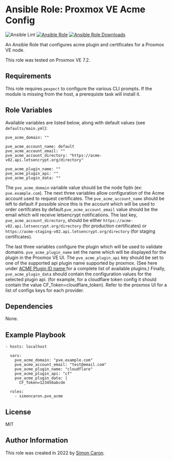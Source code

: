 Ansible Role: Proxmox VE Acme Config
=========

![Ansible Lint](https://github.com/simoncaron/ansible-role-pve_acme/actions/workflows/lint.yml/badge.svg)
[![Ansible Role](https://img.shields.io/ansible/role/60868.svg)](https://galaxy.ansible.com/simoncaron/pve_acme)
[![Ansible Role Downloads](https://img.shields.io/ansible/role/d/60868.svg)](https://galaxy.ansible.com/simoncaron/pve_acme)

An Ansible Role that configures acme plugin and certificates for a Proxmox VE node. 

This role was tested on Proxmox VE 7.2.

Requirements
------------

This role requires `pexpect` to configure the various CLI prompts. If the module is missing from the host, a prerequiste task will install it.

Role Variables
--------------

Available variables are listed below, along with default values (see `defaults/main.yml`):

    pve_acme_domain: ""

    pve_acme_account_name: default
    pve_acme_account_email: ""
    pve_acme_account_directory: "https://acme-v02.api.letsencrypt.org/directory"

    pve_acme_plugin_name: ""
    pve_acme_plugin_api: ""
    pve_acme_plugin_data: ""

The `pve_acme_domain` variable value should be the node fqdn (ex: `pve.example.com`). The next three variables allow configuration of the Acme account used to request certificates. The `pve_acme_account_name` should be left to default if possible since this is the account which will be used to order certifcates by default.`pve_acme_account_email` value should be the email which will receive letsencrypt notifications. The last key, `pve_acme_account_directory`, should be either `https://acme-v02.api.letsencrypt.org/directory` (for production certificates) or `https://acme-staging-v02.api.letsencrypt.org/directory` (for staging certificates).

The last three variables configure the plugin which will be used to validate domains. `pve_acme_plugin_name` set the name which will be displayed for the plugin in the Proxmox VE UI. The `pve_acme_plugin_api` key should be set to one of the supported api plugin name supported by proxmox. (See here under [ACME Plugin ID name ](https://pve.proxmox.com/pve-docs/pvenode.1.html) for a complete list of available plugins.) Finally, `pve_acme_plugin_data` should contain the configuration values for the selected plugin api. (for example, for a cloudflare token config it should contain the value CF_Token=cloudflare_token). Refer to the proxmox UI for a list of configs keys for each provider.

Dependencies
------------

None.

Example Playbook
----------------

    - hosts: localhost

      vars:
        pve_acme_domain: "pve.example.com"
        pve_acme_account_email: "test@email.com"
        pve_acme_plugin_name: "cloudflare"
        pve_acme_plugin_api: "cf"
        pve_acme_plugin_data: |
          CF_Token=123456abcde

      roles:
        - simoncaron.pve_acme

License
-------

MIT

Author Information
------------------

This role was created in 2022 by [Simon Caron](https://simoncaron.com/).
